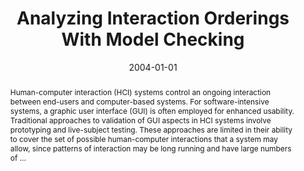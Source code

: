 ---
title: "Analyzing Interaction Orderings With Model Checking"
abstract: "Human-computer interaction (HCI) systems control an ongoing interaction between end-users and computer-based systems. For software-intensive systems, a graphic user interface (GUI) is often employed for enhanced usability. Traditional approaches to validation of GUI aspects in HCI systems involve prototyping and live-subject testing. These approaches are limited in their ability to cover the set of possible human-computer interactions that a system may allow, since patterns of interaction may be long running and have large numbers of …"
date: 2004-01-01
venue: "19th IEEE International Conference on Automated Software Engineering (ASE 2004), 20-25 September 2004, Linz, Austria"
paperurl: https://ieeexplore.ieee.org/abstract/document/1342733/
authors: "Matthew B. Dwyer, Robby, Oksana Tkachuk and Willem Visser"
awards: ""
---